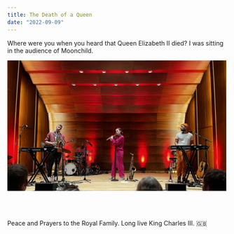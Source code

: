 ```yaml
---
title: The Death of a Queen
date: "2022-09-09"
---
```

 
Where were you when you heard that Queen Elizabeth II died? I was sitting in the audience of Moonchild.

<img src="/static/img/IMG-Moonchild.jpg" width="500">

 <br/> <br/>

Peace and Prayers to the Royal Family. Long live King Charles III. 🇬🇧


